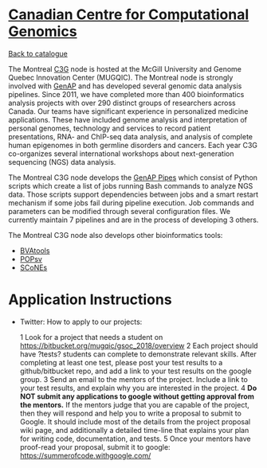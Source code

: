 
# [Canadian Centre for Computational Genomics](http://computationalgenomics.ca)

[Back to catalogue](../README.md#canadian-centre-for-computational-genomics)

The Montreal [C3G](http://computationalgenomics.ca/) node is hosted at the McGill University and Genome Quebec Innovation Center (MUGQIC).
The Montreal node is strongly involved with [GenAP](https://genap.ca/) and has developed several genomic data analysis pipelines.
Since 2011, we have completed more than 400 bioinformatics analysis projects with over 290 distinct groups of researchers across Canada.
Our teams have significant experience in personalized medicine applications.
These have included genome analysis and interpretation of personal genomes,
technology and services to record patient presentations, RNA- and ChIP-seq data analysis, and analysis of complete human epigenomes in both germline disorders and cancers.
Each year C3G co-organizes several international workshops about next-generation sequencing (NGS) data analysis.

The Montreal C3G node develops the [GenAP Pipes](https://bitbucket.org/mugqic/mugqic_pipelines) which consist of Python scripts which create a list of jobs running Bash commands to analyze NGS data.
Those scripts support dependencies between jobs and a smart restart mechanism if some jobs fail during pipeline execution.
Job commands and parameters can be modified through several configuration files.
We currently maintain 7 pipelines and are in the process of developing 3 others.

The Montreal C3G node also develops other bioinformatics tools:
 
 * [BVAtools](https://bitbucket.org/mugqic/bvatools)
 * [POPsv](https://github.com/jmonlong/PopSV)
 * [SCoNEs](https://bitbucket.org/mugqic/scones)

# Application Instructions

* Twitter: How to apply to our projects:   

    1 Look for a project that needs a student on https://bitbucket.org/mugqic/gsoc_2018/overview
    2 Each project should have ?tests? students can complete to demonstrate relevant skills. After completing at least one test, please post your test results to a github/bitbucket repo, and add a link to your test results on the google group.
    3 Send an email to the mentors of the project. Include a link to your test results, and explain why you are interested in the project.
    4 **Do NOT submit any applications to google without getting approval from the mentors.** If the mentors judge that you are capable of the project, then they will respond and help you to write a proposal to submit to Google. It should include most of the details from the project proposal wiki page, and additionally a detailed time-line that explains your plan for writing code, documentation, and tests.
    5 Once your mentors have proof-read your proposal, submit it to google: https://summerofcode.withgoogle.com/